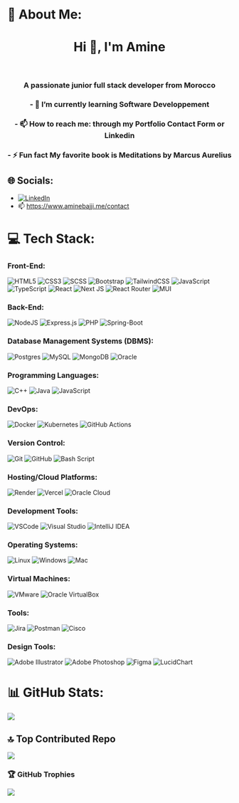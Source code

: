 # 💫 About Me:
<h1 align="center">Hi 👋, I'm Amine</h1>
<br>
<h3 align="center">A passionate junior full stack developer from Morocco</h3>
<h3 align="center">- 🌱 I’m currently learning Software Developpement</h3>
<h3 align="center">- 📫 How to reach me: through my Portfolio Contact Form or Linkedin </h3> 
<h3 align="center">- ⚡ Fun fact My favorite book is Meditations by Marcus Aurelius</h3>

## 🌐 Socials:
- [![LinkedIn](https://img.shields.io/badge/LinkedIn-%230077B5.svg?logo=linkedin&logoColor=white)](https://linkedin.com/in/https://www.linkedin.com/in/amine-bajji) 
- 📫 https://www.aminebajji.me/contact

# 💻 Tech Stack:

### Front-End:
![HTML5](https://img.shields.io/badge/html5-%23E34F26.svg?style=for-the-badge&logo=html5&logoColor=white) 
![CSS3](https://img.shields.io/badge/css3-%231572B6.svg?style=for-the-badge&logo=css3&logoColor=white) 
![SCSS](https://img.shields.io/badge/sass-%23CC6699.svg?style=for-the-badge&logo=sass&logoColor=white) 
![Bootstrap](https://img.shields.io/badge/bootstrap-%238511FA.svg?style=for-the-badge&logo=bootstrap&logoColor=white) 
![TailwindCSS](https://img.shields.io/badge/tailwindcss-%2338B2AC.svg?style=for-the-badge&logo=tailwind-css&logoColor=white) 
![JavaScript](https://img.shields.io/badge/javascript-%23323330.svg?style=for-the-badge&logo=javascript&logoColor=%23F7DF1E) 
![TypeScript](https://img.shields.io/badge/typescript-%23007ACC.svg?style=for-the-badge&logo=typescript&logoColor=white) 
![React](https://img.shields.io/badge/react-%2320232a.svg?style=for-the-badge&logo=react&logoColor=%2361DAFB) 
![Next JS](https://img.shields.io/badge/Next-black?style=for-the-badge&logo=next.js&logoColor=white) 
![React Router](https://img.shields.io/badge/React_Router-CA4245?style=for-the-badge&logo=react-router&logoColor=white) 
![MUI](https://img.shields.io/badge/MUI-%230081CB.svg?style=for-the-badge&logo=mui&logoColor=white)

### Back-End:
![NodeJS](https://img.shields.io/badge/node.js-6DA55F?style=for-the-badge&logo=node.js&logoColor=white) 
![Express.js](https://img.shields.io/badge/express.js-%23404d59.svg?style=for-the-badge&logo=express&logoColor=%2361DAFB) 
![PHP](https://img.shields.io/badge/php-%23777BB4.svg?style=for-the-badge&logo=php&logoColor=white)
![Spring-Boot](https://img.shields.io/badge/SpringBoot-6DB33F?style=for-the-badge&logo=Spring&logoColor=white)

### Database Management Systems (DBMS):
![Postgres](https://img.shields.io/badge/postgres-%23316192.svg?style=for-the-badge&logo=postgresql&logoColor=white) 
![MySQL](https://img.shields.io/badge/mysql-4479A1.svg?style=for-the-badge&logo=mysql&logoColor=white) 
![MongoDB](https://img.shields.io/badge/MongoDB-%234ea94b.svg?style=for-the-badge&logo=mongodb&logoColor=white) 
![Oracle](https://img.shields.io/badge/Oracle-F80000?style=for-the-badge&logo=oracle&logoColor=white)

### Programming Languages:
![C++](https://img.shields.io/badge/c++-%2300599C.svg?style=for-the-badge&logo=c%2B%2B&logoColor=white) 
![Java](https://img.shields.io/badge/java-%23ED8B00.svg?style=for-the-badge&logo=openjdk&logoColor=white) 
![JavaScript](https://img.shields.io/badge/javascript-%23323330.svg?style=for-the-badge&logo=javascript&logoColor=%23F7DF1E) 

### DevOps:
![Docker](https://img.shields.io/badge/docker-%230db7ed.svg?style=for-the-badge&logo=docker&logoColor=white) 
![Kubernetes](https://img.shields.io/badge/kubernetes-%23326ce5.svg?style=for-the-badge&logo=kubernetes&logoColor=white) 
![GitHub Actions](https://img.shields.io/badge/github%20actions-%232671E5.svg?style=for-the-badge&logo=githubactions&logoColor=white)

### Version Control:
![Git](https://img.shields.io/badge/git-%23F05033.svg?style=for-the-badge&logo=git&logoColor=white) 
![GitHub](https://img.shields.io/badge/github-%23121011.svg?style=for-the-badge&logo=github&logoColor=white) 
![Bash Script](https://img.shields.io/badge/bash_script-%23121011.svg?style=for-the-badge&logo=gnu-bash&logoColor=white) 

### Hosting/Cloud Platforms:
![Render](https://img.shields.io/badge/Render-%46E3B7.svg?style=for-the-badge&logo=render&logoColor=white) 
![Vercel](https://img.shields.io/badge/vercel-%23000000.svg?style=for-the-badge&logo=vercel&logoColor=white) 
![Oracle Cloud](https://img.shields.io/badge/Oracle%20Cloud-%23F80000.svg?style=for-the-badge&logo=oracle&logoColor=white)


### Development Tools:
![VSCode](https://img.shields.io/badge/vscode-%23007ACC.svg?style=for-the-badge&logo=visual-studio-code&logoColor=white) 
![Visual Studio](https://img.shields.io/badge/Visual%20Studio-%23007ACC.svg?style=for-the-badge&logo=visual-studio&logoColor=white) 
![IntelliJ IDEA](https://img.shields.io/badge/intellij_idea-%23000000.svg?style=for-the-badge&logo=intellij-idea&logoColor=white)

### Operating Systems:
![Linux](https://img.shields.io/badge/Linux-%23F5F5F5.svg?style=for-the-badge&logo=linux&logoColor=black) 
![Windows](https://img.shields.io/badge/Windows-%230078D4.svg?style=for-the-badge&logo=windows&logoColor=white) 
![Mac](https://img.shields.io/badge/Mac-%23F5F5F5.svg?style=for-the-badge&logo=apple&logoColor=black)

### Virtual Machines:
![VMware](https://img.shields.io/badge/vmware-%23D80000.svg?style=for-the-badge&logo=vmware&logoColor=white) 
![Oracle VirtualBox](https://img.shields.io/badge/Oracle%20VirtualBox-%23F80000.svg?style=for-the-badge&logo=oracle&logoColor=white)

### Tools:
![Jira](https://img.shields.io/badge/jira-%230A0FFF.svg?style=for-the-badge&logo=jira&logoColor=white) 
![Postman](https://img.shields.io/badge/Postman-FF6C37?style=for-the-badge&logo=postman&logoColor=white) 
![Cisco](https://img.shields.io/badge/cisco-%23049fd9.svg?style=for-the-badge&logo=cisco&logoColor=black)

### Design Tools:
![Adobe Illustrator](https://img.shields.io/badge/adobe%20illustrator-%23FF9A00.svg?style=for-the-badge&logo=adobe%20illustrator&logoColor=white) 
![Adobe Photoshop](https://img.shields.io/badge/adobe%20photoshop-%2331A8FF.svg?style=for-the-badge&logo=adobe%20photoshop&logoColor=white) 
![Figma](https://img.shields.io/badge/figma-%23F24E1E.svg?style=for-the-badge&logo=figma&logoColor=white) 
![LucidChart](https://img.shields.io/badge/LucidChart-%23F24E1E.svg?style=for-the-badge&logo=lucidchart&logoColor=white)



# 📊 GitHub Stats:
![](https://github-readme-stats.vercel.app/api/top-langs/?username=AmineBajjiDEV&theme=radical&hide_border=false)

## 🔝 Top Contributed Repo
![](https://github-contributor-stats.vercel.app/api?username=AmineBajjiDEV&limit=5&theme=radical&combine_all_yearly_contributions=true)

### 🏆 GitHub Trophies
![](https://github-profile-trophy.vercel.app/?username=AmineBajjiDEV&theme=radical&no-frame=false&no-bg=false&margin-w=4)
